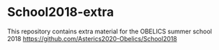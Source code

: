 # School2018-extra

This repository contains extra material for the OBELICS summer school 2018
https://github.com/Asterics2020-Obelics/School2018
